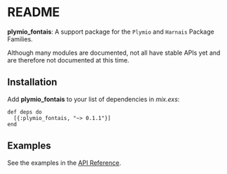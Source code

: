 # README

**plymio\_fontais**: A support package for the `Plymio` and `Harnais` Package Families. 

Although many modules are documented, not all have stable APIs yet and are therefore not documented at this time.

## Installation

Add **plymio\_fontais** to your list of dependencies in *mix.exs*:

    def deps do
      [{:plymio_fontais, "~> 0.1.1"}]
    end

## Examples

See the examples in the [API Reference](<https://hexdocs.pm/plymio_fontais/readme.html>).
